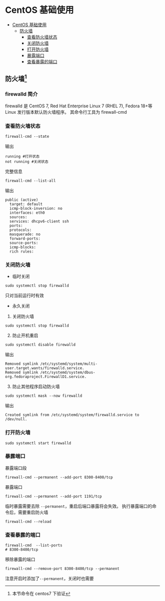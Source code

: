 # CentOS 基础使用

<!-- @import "[TOC]" {cmd="toc" depthFrom=1 depthTo=6 orderedList=false} -->

<!-- code_chunk_output -->

- [CentOS 基础使用](#centos-基础使用)
  - [防火墙](#防火墙1)
    - [查看防火墙状态](#查看防火墙状态)
    - [关闭防火墙](#关闭防火墙)
    - [打开防火墙](#打开防火墙)
    - [暴露端口](#暴露端口)
    - [查看暴露的端口](#查看暴露的端口)

<!-- /code_chunk_output -->

## 防火墙[^1]

### firewalld 简介

firewalld 是 CentOS 7, Red Hat Enterprise Linux 7 (RHEL 7), Fedora 18+等 Linux 发行版本默认防火墙程序。
其命令行工具为 firewall-cmd

### 查看防火墙状态

```shell
firewall-cmd --state
```

输出

```shell
running #打开状态
not running #关闭状态
```

完整信息

```shell
firewall-cmd --list-all
```

输出

```shell
public (active)
  target: default
  icmp-block-inversion: no
  interfaces: eth0
  sources:
  services: dhcpv6-client ssh
  ports:
  protocols:
  masquerade: no
  forward-ports:
  source-ports:
  icmp-blocks:
  rich rules:

```

### 关闭防火墙

- 临时关闭

```shell
sudo systemctl stop firewalld
```

只对当前运行时有效

- 永久关闭

1. 关闭防火墙

```shell
sudo systemctl stop firewalld
```

2. 防止开机重启

```shell
sudo systemctl disable firewalld
```

输出

```shell
Removed symlink /etc/systemd/system/multi-user.target.wants/firewalld.service.
Removed symlink /etc/systemd/system/dbus-org.fedoraproject.FirewallD1.service.

```

3. 防止其他程序启动防火墙

```shell
sudo systemctl mask --now firewalld
```

输出

```shell
Created symlink from /etc/systemd/system/firewalld.service to /dev/null.
```

### 打开防火墙

```shell
sudo systemctl start firewalld
```

### 暴露端口

暴露端口段

```shell
firewall-cmd --permanent --add-port 8300-8400/tcp
```

暴露端口

```shell
firewall-cmd --permanent --add-port 1191/tcp
```

临时暴露需要去除 `--permanent`，重启后端口暴露将会失效。
执行暴露端口的命令后，需要重启防火墙

```shell
firewall-cmd --reload
```

### 查看暴露的端口

```shell
firewall-cmd  --list-ports
# 8300-8400/tcp
```

移除暴露的端口

```shell
firewall-cmd --remove-port 8300-8400/tcp --permanent
```

注意开启时添加了`--permanent`，关闭时也需要
[^1]: 本节命令在 centos7 下验证
